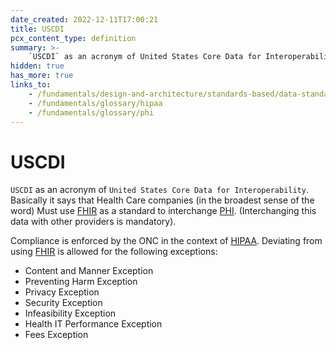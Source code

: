 ```yaml
---
date_created: 2022-12-11T17:00:21
title: USCDI
pcx_content_type: definition
summary: >-
    `USCDI` as an acronym of United States Core Data for Interoperability.
hidden: true
has_more: true
links_to:
    - /fundamentals/design-and-architecture/standards-based/data-standards/fhir
    - /fundamentals/glossary/hipaa
    - /fundamentals/glossary/phi
---
```


# USCDI

`USCDI` as an acronym of `United States Core Data for Interoperability`. Basically it says that Health Care companies (in the broadest sense of the word) Must use [FHIR](/fundamentals/design-and-architecture/standards-based/data-standards/fhir) as a standard to interchange [PHI](/fundamentals/glossary/phi). (Interchanging this data with other providers is mandatory).

Compliance is enforced by the ONC in the context of [HIPAA](/fundamentals/glossary/hipaa). Deviating from using [FHIR](/fundamentals/design-and-architecture/standards-based/data-standards/fhir) is allowed for the following exceptions:

-   Content and Manner Exception
-   Preventing Harm Exception
-   Privacy Exception
-   Security Exception
-   Infeasibility Exception
-   Health IT Performance Exception
-   Fees Exception
